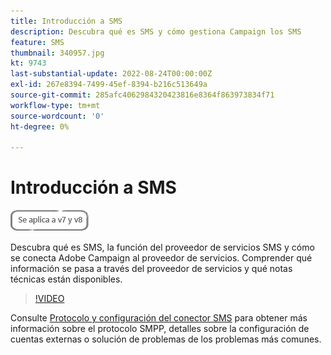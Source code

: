 ```yaml
---
title: Introducción a SMS
description: Descubra qué es SMS y cómo gestiona Campaign los SMS
feature: SMS
thumbnail: 340957.jpg
kt: 9743
last-substantial-update: 2022-08-24T00:00:00Z
exl-id: 267e8394-7499-45ef-8394-b216c513649a
source-git-commit: 285afc4062984320423816e8364f863973834f71
workflow-type: tm+mt
source-wordcount: '0'
ht-degree: 0%

---
```


# Introducción a SMS

![Aplicable a las versiones 7 y 8](../assets/V7-V8-stamp.png)

Descubra qué es SMS, la función del proveedor de servicios SMS y cómo se conecta Adobe Campaign al proveedor de servicios. Comprender qué información se pasa a través del proveedor de servicios y qué notas técnicas están disponibles.

>[!VIDEO](https://video.tv.adobe.com/v/340957?quality=12)

Consulte [Protocolo y configuración del conector SMS](https://experienceleague.adobe.com/docs/campaign-classic/using/sending-messages/sending-messages-on-mobiles/sms-protocol.html?lang=es#sending-messages) para obtener más información sobre el protocolo SMPP, detalles sobre la configuración de cuentas externas o solución de problemas de los problemas más comunes.
